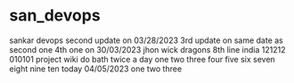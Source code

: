 # san_devops
sankar devops
second update on 03/28/2023
3rd update on same date as second one
4th one on 30/03/2023
jhon wick
dragons
8th line
india
121212
010101
project wiki
do bath
twice a day
one
two
three
four
five
six
seven
eight
nine
ten
today 04/05/2023
one 
two
three
